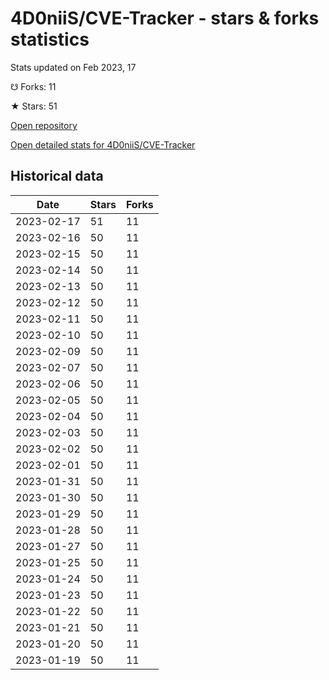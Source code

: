 # 4D0niiS/CVE-Tracker - stars & forks statistics

Stats updated on Feb 2023, 17

☋ Forks: 11

★ Stars: 51

[Open repository](https://github.com/4D0niiS/CVE-Tracker)

[Open detailed stats for 4D0niiS/CVE-Tracker](https://reviewgithub.com/rep/4D0niiS/CVE-Tracker)

## Historical data
| Date | Stars | Forks |
|------|-------|-------|
| 2023-02-17 | 51 | 11 | 
| 2023-02-16 | 50 | 11 | 
| 2023-02-15 | 50 | 11 | 
| 2023-02-14 | 50 | 11 | 
| 2023-02-13 | 50 | 11 | 
| 2023-02-12 | 50 | 11 | 
| 2023-02-11 | 50 | 11 | 
| 2023-02-10 | 50 | 11 | 
| 2023-02-09 | 50 | 11 | 
| 2023-02-07 | 50 | 11 | 
| 2023-02-06 | 50 | 11 | 
| 2023-02-05 | 50 | 11 | 
| 2023-02-04 | 50 | 11 | 
| 2023-02-03 | 50 | 11 | 
| 2023-02-02 | 50 | 11 | 
| 2023-02-01 | 50 | 11 | 
| 2023-01-31 | 50 | 11 | 
| 2023-01-30 | 50 | 11 | 
| 2023-01-29 | 50 | 11 | 
| 2023-01-28 | 50 | 11 | 
| 2023-01-27 | 50 | 11 | 
| 2023-01-25 | 50 | 11 | 
| 2023-01-24 | 50 | 11 | 
| 2023-01-23 | 50 | 11 | 
| 2023-01-22 | 50 | 11 | 
| 2023-01-21 | 50 | 11 | 
| 2023-01-20 | 50 | 11 | 
| 2023-01-19 | 50 | 11 | 

